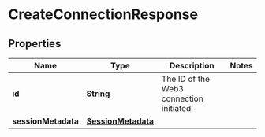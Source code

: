 

# CreateConnectionResponse


## Properties

| Name | Type | Description | Notes |
|------------ | ------------- | ------------- | -------------|
|**id** | **String** | The ID of the Web3 connection initiated. |  |
|**sessionMetadata** | [**SessionMetadata**](SessionMetadata.md) |  |  |



